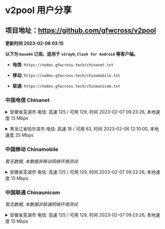 # v2pool 用户分享
## 项目地址：<https://github.com/gfwcross/v2pool>
**更新时间 2023-02-08 03:15**


**以下为 `base64` 订阅，适用于 `v2rayN`, `Clash for Android` 等客户端。**

- **电信**: `https://nodes.gfwcross.tech/chinanet.txt`

- **移动**: `https://nodes.gfwcross.tech/chinamobile.txt`

- **联通**: `https://nodes.gfwcross.tech/chinaunicom.txt`


### 中国电信 Chinanet
<details><summary>安徽省芜湖市 电信: 高速 125 / 可用 129, 时间 2023-02-07 09:23:26, 本地速度 13 Mbps</summary><p>可用节点订阅：https://transfer.sh/x6NoWa/running.txt<br>高速节点订阅：https://transfer.sh/Ho9Juj/good.txt<br>低延迟节点订阅：https://transfer.sh/l1tXbt/low_delay.txt</p></details>
<p></p><details><summary>黑龙江省哈尔滨市 电信: 高速 18 / 可用 63, 时间 2023-02-06 12:10:00, 本地速度 25 Mbps</summary><p>可用节点订阅：Error<br>高速节点订阅：https://transfer.sh/wbQnHg/good.txt<br>低延迟节点订阅：https://transfer.sh/WGTkDY/low_delay.txt</p></details>
<p></p>

### 中国移动 Chinamobile
<i>暂无数据, 本数据非移动网络环境测试</i>
<details><summary>安徽省芜湖市 电信: 高速 125 / 可用 129, 时间 2023-02-07 09:23:26, 本地速度 13 Mbps</summary><p>可用节点订阅：https://transfer.sh/x6NoWa/running.txt<br>高速节点订阅：https://transfer.sh/Ho9Juj/good.txt<br>低延迟节点订阅：https://transfer.sh/l1tXbt/low_delay.txt</p></details>
<p></p>

### 中国联通 Chinaunicom
<i>暂无数据, 本数据非联通网络环境测试</i>
<details><summary>安徽省芜湖市 电信: 高速 125 / 可用 129, 时间 2023-02-07 09:23:26, 本地速度 13 Mbps</summary><p>可用节点订阅：https://transfer.sh/x6NoWa/running.txt<br>高速节点订阅：https://transfer.sh/Ho9Juj/good.txt<br>低延迟节点订阅：https://transfer.sh/l1tXbt/low_delay.txt</p></details>
<p></p>